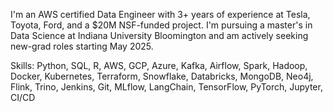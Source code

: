 I'm an AWS certified Data Engineer with 3+ years of experience at Tesla, Toyota, Ford, and a $20M NSF-funded project. I'm pursuing a master's in Data Science at Indiana University Bloomington and am actively seeking new-grad roles starting May 2025.

Skills: Python, SQL, R, AWS, GCP, Azure, Kafka, Airflow, Spark, Hadoop, Docker, Kubernetes, Terraform, Snowflake, Databricks, MongoDB, Neo4j, Flink, Trino, Jenkins, Git, MLflow, LangChain, TensorFlow, PyTorch, Jupyter, CI/CD
